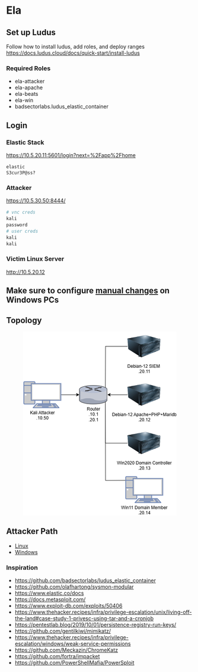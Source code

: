 # Ela

## Set up Ludus
Follow how to install ludus, add roles, and deploy ranges
https://docs.ludus.cloud/docs/quick-start/install-ludus

### Required Roles
- ela-attacker
- ela-apache
- ela-beats
- ela-win
- badsectorlabs.ludus_elastic_container

## Login 
### Elastic Stack
https://10.5.20.11:5601/login?next=%2Fapp%2Fhome

```
elastic
S3cur3P@ss?
```

### Attacker 
https://10.5.30.50:8444/

```bash
# vnc creds
kali
password
# user creds
kali
kali
```

### Victim Linux Server
http://10.5.20.12

## Make sure to configure [manual changes](./todo.md) on Windows PCs

## Topology
<img src="./topology-tests/topology.png" alt="Topology" style="display: block; margin: 0 auto;" />

## Attacker Path
- [Linux](./roles/ela-attacker/files/linux/attacker.md)
- [Windows](./roles/ela-attacker/files/windows/attacker.md)

### Inspiration
- https://github.com/badsectorlabs/ludus_elastic_container
- https://github.com/olafhartong/sysmon-modular
- https://www.elastic.co/docs
- https://docs.metasploit.com/
- https://www.exploit-db.com/exploits/50406
- https://www.thehacker.recipes/infra/privilege-escalation/unix/living-off-the-land#case-study-1-privesc-using-tar-and-a-cronjob
- https://pentestlab.blog/2019/10/01/persistence-registry-run-keys/
- https://github.com/gentilkiwi/mimikatz/
- https://www.thehacker.recipes/infra/privilege-escalation/windows/weak-service-permissions
- https://github.com/Meckazin/ChromeKatz
- https://github.com/fortra/impacket
- https://github.com/PowerShellMafia/PowerSploit
